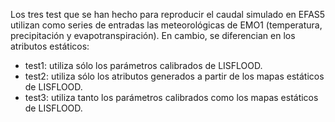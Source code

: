 Los tres test que se han hecho para reproducir el caudal simulado en EFAS5 utilizan como series de entradas las meteorológicas de EMO1 (temperatura, precipitación y evapotranspiración).
En cambio, se diferencian en los atributos estáticos:

* test1: utiliza sólo los parámetros calibrados de LISFLOOD.
* test2: utiliza sólo los atributos generados a partir de los mapas estáticos de LISFLOOD.
* test3: utiliza tanto los parámetros calibrados como los mapas estáticos de LISFLOOD.